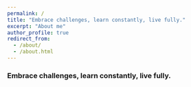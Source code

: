 ```yaml
---
permalink: /
title: "Embrace challenges, learn constantly, live fully."
excerpt: "About me"
author_profile: true
redirect_from: 
  - /about/
  - /about.html
---
```

### Embrace challenges, learn constantly, live fully.
